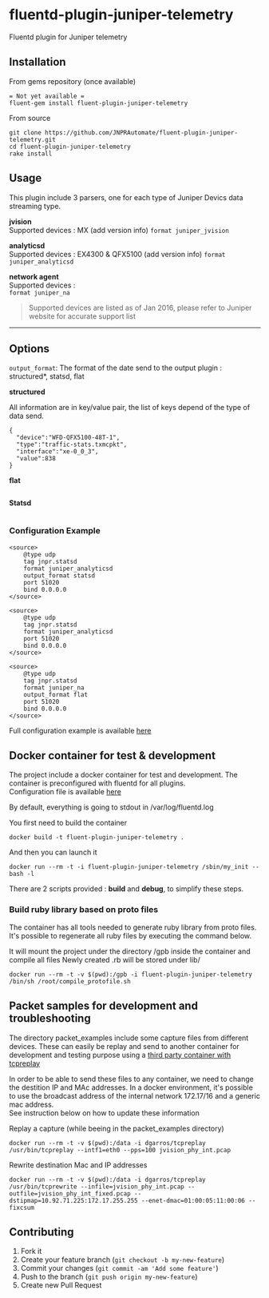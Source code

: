 # fluentd-plugin-juniper-telemetry
Fluentd plugin for Juniper telemetry

## Installation

From gems repository (once available)
```
= Not yet available =
fluent-gem install fluent-plugin-juniper-telemetry
```

From source
```
git clone https://github.com/JNPRAutomate/fluent-plugin-juniper-telemetry.git
cd fluent-plugin-juniper-telemetry
rake install
```

## Usage

This plugin include 3 parsers, one for each type of Juniper Devics data streaming type.

**jvision**  
Supported devices : MX (add version info)
`format juniper_jvision`

**analyticsd**  
Supported devices : EX4300 & QFX5100 (add version info)
`format juniper_analyticsd`

**network agent**  
Supported devices :  
`format juniper_na`

> Supported devices are listed as of Jan 2016, please refer to Juniper website for accurate support list

--------------

## Options

`output_format`: The format of the date send to the output plugin : structured*, statsd, flat

**structured**  

All information are in key/value pair, the list of keys depend of the type of data send.
```
{
  "device":"WFD-QFX5100-48T-1",
  "type":"traffic-stats.txmcpkt",  
  "interface":"xe-0_0_3",  
  "value":838
}
```

**flat**
```
```

**Statsd**

```
```

### Configuration Example

```
<source>
    @type udp
    tag jnpr.statsd
    format juniper_analyticsd
    output_format statsd
    port 51020
    bind 0.0.0.0
</source>
```

```
<source>
    @type udp
    tag jnpr.statsd
    format juniper_analyticsd
    port 51020
    bind 0.0.0.0
</source>
```

```
<source>
    @type udp
    tag jnpr.statsd
    format juniper_na
    output_format flat
    port 51020
    bind 0.0.0.0
</source>
```
Full configuration example is available [here](https://github.com/JNPRAutomate/fluent-plugin-juniper-telemetry/blob/master/fluentd/fluent.conf)  

## Docker container for test & development

The project include a docker container for test and  development.
The container is preconfigured with fluentd for all plugins.  
Configuration file is available [here](https://github.com/JNPRAutomate/fluent-plugin-juniper-telemetry/blob/master/fluentd/fluent.conf)  

By default, everything is going to stdout in /var/log/fluentd.log

You first need to build the container
```
docker build -t fluent-plugin-juniper-telemetry .
```

And then you can launch it
```
docker run --rm -t -i fluent-plugin-juniper-telemetry /sbin/my_init -- bash -l
```

There are 2 scripts provided : **build** and **debug**, to simplify these steps.

### Build ruby library based on proto files

The container has all tools needed to generate ruby library from proto files.  
It's possible to regenerate all ruby files by executing the command below.  

It will mount the project under the directory /gpb inside the container and compile all files
Newly created .rb will be stored under lib/

```
docker run --rm -t -v $(pwd):/gpb -i fluent-plugin-juniper-telemetry /bin/sh /root/compile_protofile.sh
```

## Packet samples for development and troubleshooting

The directory packet_examples include some capture files from different devices.
These can easily be replay and send to another container for development and testing purpose using a [third party container with tcpreplay](https://hub.docker.com/r/dgarros/tcpreplay/)

In order to be able to send these files to any container, we need to change the destition IP and MAc addresses.
In a docker environment, it's possible to use the broadcast address of the internal network 172.17/16 and a generic mac address.  
See instruction below on how to update these information

Replay a capture (while beeing in the packet_examples directory)
```
docker run --rm -t -v $(pwd):/data -i dgarros/tcpreplay /usr/bin/tcpreplay --intf1=eth0 --pps=100 jvision_phy_int.pcap
```

Rewrite destination Mac and IP addresses
```
docker run --rm -t -v $(pwd):/data -i dgarros/tcpreplay /usr/bin/tcprewrite --infile=jvision_phy_int.pcap --outfile=jvision_phy_int_fixed.pcap --dstipmap=10.92.71.225:172.17.255.255 --enet-dmac=01:00:05:11:00:06 --fixcsum
```

## Contributing

1. Fork it
2. Create your feature branch (`git checkout -b my-new-feature`)
3. Commit your changes (`git commit -am 'Add some feature'`)
4. Push to the branch (`git push origin my-new-feature`)
5. Create new Pull Request
